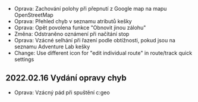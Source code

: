 - Oprava: Zachování polohy při přepnutí z Google map na mapu OpenStreetMap
- Oprava: Přehled chyb v seznamu atributů kešky
- Oprava: Opět povolena funkce "Obnovit jinou zálohu"
- Změna: Odstraněno oznámení při načítání stop
- Oprava: Vzácné selhání při řazení podle obtížnosti, pokud jsou na seznamu Adventure Lab kešky
- Change: Use different icon for "edit individual route" in route/track quick settings

## 2022.02.16 Vydání opravy chyb

- Oprava: Vzácný pád při spuštění c:geo
